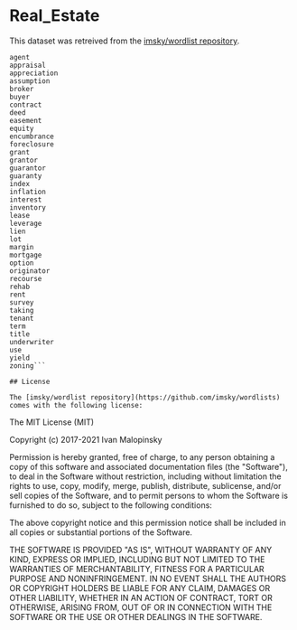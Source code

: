 # Real_Estate

This dataset was retreived from the [imsky/wordlist repository](https://github.com/imsky/wordlists).

```
agent
appraisal
appreciation
assumption
broker
buyer
contract
deed
easement
equity
encumbrance
foreclosure
grant
grantor
guarantor
guaranty
index
inflation
interest
inventory
lease
leverage
lien
lot
margin
mortgage
option
originator
recourse
rehab
rent
survey
taking
tenant
term
title
underwriter
use
yield
zoning```

## License 

The [imsky/wordlist repository](https://github.com/imsky/wordlists) comes with the following license: 

```
The MIT License (MIT)

Copyright (c) 2017-2021 Ivan Malopinsky

Permission is hereby granted, free of charge, to any person obtaining a copy
of this software and associated documentation files (the "Software"), to deal
in the Software without restriction, including without limitation the rights
to use, copy, modify, merge, publish, distribute, sublicense, and/or sell
copies of the Software, and to permit persons to whom the Software is
furnished to do so, subject to the following conditions:

The above copyright notice and this permission notice shall be included in
all copies or substantial portions of the Software.

THE SOFTWARE IS PROVIDED "AS IS", WITHOUT WARRANTY OF ANY KIND, EXPRESS OR
IMPLIED, INCLUDING BUT NOT LIMITED TO THE WARRANTIES OF MERCHANTABILITY,
FITNESS FOR A PARTICULAR PURPOSE AND NONINFRINGEMENT. IN NO EVENT SHALL THE
AUTHORS OR COPYRIGHT HOLDERS BE LIABLE FOR ANY CLAIM, DAMAGES OR OTHER
LIABILITY, WHETHER IN AN ACTION OF CONTRACT, TORT OR OTHERWISE, ARISING FROM,
OUT OF OR IN CONNECTION WITH THE SOFTWARE OR THE USE OR OTHER DEALINGS IN
THE SOFTWARE.
```
